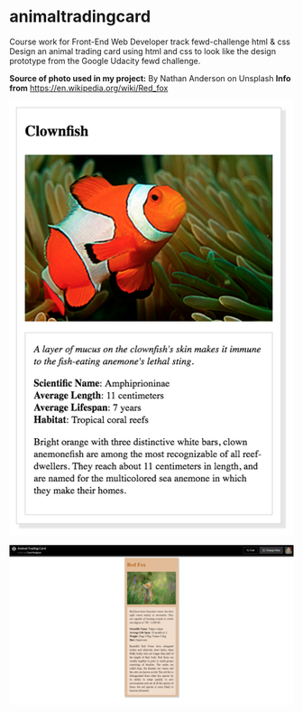 # animaltradingcard
Course work for Front-End Web Developer track
fewd-challenge html &amp; css
Design an animal trading card using html and css to look like
the design prototype from the Google Udacity fewd challenge.

**Source of photo used in my project:** By Nathan Anderson on Unsplash
**Info from** https://en.wikipedia.org/wiki/Red_fox

![proto-type img](assets/design-prototype.png "Prototype used from Google Udacity fewd track") 

![my finished project](Screenshot.png "Finished project") 

